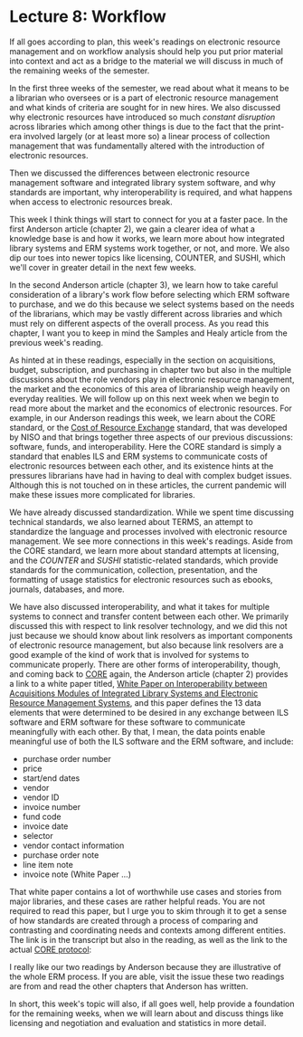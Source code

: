 # Lecture 8: Workflow

If all goes according to plan, this week's readings on electronic resource
management and on workflow analysis should help you put prior material into
context and act as a bridge to the material we will discuss in much of the
remaining weeks of the semester.

In the first three weeks of the semester, we read about what it means to be
a librarian who oversees or is a part of electronic resource management and
what kinds of criteria are sought for in new hires. We also discussed why
electronic resources have introduced so much *constant disruption* across
libraries which among other things is due to the fact that the print-era
involved largely (or at least more so) a linear process of collection
management that was fundamentally altered with the introduction of electronic
resources.

Then we discussed the differences between electronic resource management
software and integrated library system software, and why standards are
important, why interoperability is required, and what happens when access to
electronic resources break.

This week I think things will start to connect for you at a faster pace. In the
first Anderson article (chapter 2), we gain a clearer idea of what a knowledge
base is and how it works, we learn more about how integrated library systems
and ERM systems work together, or not, and more. We also dip our toes into
newer topics like licensing, COUNTER, and SUSHI, which we'll cover in greater
detail in the next few weeks.

In the second Anderson article (chapter 3), we learn how to take careful
consideration of a library's work flow before selecting which ERM software to
purchase, and we do this because we select systems based on the needs of the
librarians, which may be vastly different across libraries and which must rely
on different aspects of the overall process. As you read this chapter, I want
you to keep in mind the Samples and Healy article from the previous week's
reading. 

As hinted at in these readings, especially in the section on acquisitions,
budget, subscription, and purchasing in chapter two but also in the multiple
discussions about the role vendors play in electronic resource management, the
market and the economics of this area of librarianship weigh heavily on
everyday realities. We will follow up on this next week when we begin to read
more about the market and the economics of electronic resources. For example,
in our Anderson readings this week, we learn about the CORE standard, or the
[Cost of Resource Exchange][cost_exchange] standard, that was developed by NISO
and that brings together three aspects of our previous discussions: software,
funds, and interoperability. Here the CORE standard is simply a standard that
enables ILS and ERM systems to communicate costs of electronic resources
between each other, and its existence hints at the pressures librarians have
had in having to deal with complex budget issues. Although this is not touched
on in these articles, the current pandemic will make these issues more
complicated for libraries.

We have already discussed standardization. While we spent time discussing
technical standards, we also learned about TERMS, an attempt to standardize the
language and processes involved with electronic resource management. We see
more connections in this week's readings. Aside from the CORE standard, we
learn more about standard attempts at licensing, and the *COUNTER* and *SUSHI*
statistic-related standards, which provide standards for the communication,
collection, presentation, and the formatting of usage statistics for electronic
resources such as ebooks, journals, databases, and more.

We have also discussed interoperability, and what it takes for multiple systems
to connect and transfer content between each other. We primarily discussed this
with respect to link resolver technology, and we did this not just because we
should know about link resolvers as important components of electronic resource
management, but also because link resolvers are a good example of the kind of
work that is involved for systems to communicate properly. There are other
forms of interoperability, though, and coming back to [CORE][cost_exchange] again, the
Anderson article (chapter 2) provides a link to a white paper titled, [White
Paper on Interoperability between Acquisitions Modules of Integrated Library
Systems and Electronic Resource Management Systems][interop], and this paper defines
the 13 data elements that were determined to be desired in any exchange between
ILS software and ERM software for these software to communicate meaningfully
with each other. By that, I mean, the data points enable meaningful use of both
the ILS software and the ERM software, and include:

* purchase order number
* price
* start/end dates
* vendor
* vendor ID
* invoice number
* fund code
* invoice date
* selector
* vendor contact information
* purchase order note
* line item note
* invoice note (White Paper ...)

That white paper contains a lot of worthwhile use cases and stories from major
libraries, and these cases are rather helpful reads. You are not required to
read this paper, but I urge you to skim through it to get a sense of how
standards are created through a process of comparing and contrasting and
coordinating needs and contexts among different entities. The link is in the
transcript but also in the reading, as well as the link to the actual [CORE
protocol][cost_exchange]:

I really like our two readings by Anderson because they are illustrative of the
whole ERM process. If you are able, visit the issue these two readings are from
and read the other chapters that Anderson has written.

In short, this week's topic will also, if all goes well, help provide
a foundation for the remaining weeks, when we will learn about and discuss
things like licensing and negotiation and evaluation and statistics in more
detail.

[interop]:https://old.diglib.org/standards/ERMI_Interop_Report_20080108.pdf
[cost_exchange]:https://www.niso.org/standards-committees/core-cost-resource-exchange
